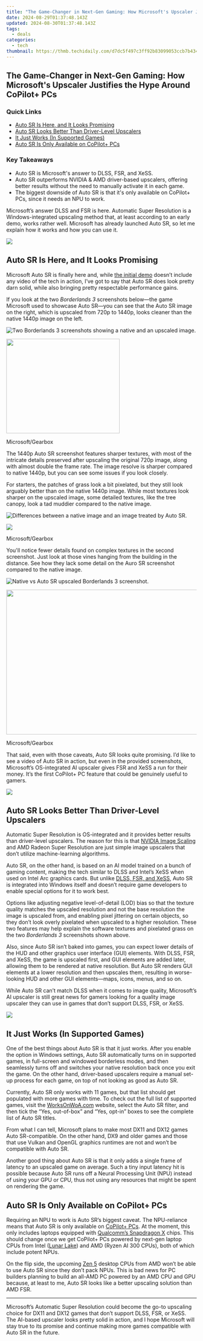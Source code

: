 ```yaml
---
title: "The Game-Changer in Next-Gen Gaming: How Microsoft's Upscaler Justifies the Hype Around CoPilot+ PCs"
date: 2024-08-29T01:37:48.143Z
updated: 2024-08-30T01:37:48.143Z
tags:
  - deals
categories:
  - tech
thumbnail: https://thmb.techidaily.com/d7dc5f497c3ff92b83099053ccb7b434fc4fb16a570e502a336cc42130adb602.jpg
---
```


## The Game-Changer in Next-Gen Gaming: How Microsoft's Upscaler Justifies the Hype Around CoPilot+ PCs

### Quick Links

* [Auto SR Is Here, and It Looks Promising](https://techidaily.com/simple-ways-to-get-lost-videos-back-from-vivo-y27s-by-fonelab-android-recover-video/)
* [Auto SR Looks Better Than Driver-Level Upscalers](https://extra-approaches.techidaily.com/2024-approved-quicklivestream-101-how-to-broadcast-a-podcast-with-zero-hitches/)
* [It Just Works (In Supported Games)](https://www.howtogeek.com/microsofts-upscaler-is-the-only-reason-gamers-will-care-about-a-copilot-pc/#it-just-works-in-supported-games)
* [Auto SR Is Only Available on CoPilot+ PCs](https://extra-hints.techidaily.com/2024-approved-best-three-tactics-for-maximizing-zoom-transcoding/)

### Key Takeaways

* Auto SR is Microsoft's answer to DLSS, FSR, and XeSS.
* Auto SR outperforms NVIDIA & AMD driver-based upscalers, offering better results without the need to manually activate it in each game.
* The biggest downside of Auto SR is that it's only available on CoPilot+ PCs, since it needs an NPU to work.

 Microsoft’s answer DLSS and FSR is here. Automatic Super Resolution is a Windows-integrated upscaling method that, at least according to an early demo, works rather well. Microsoft has already launched Auto SR, so let me explain how it works and how you can use it.

<!-- affiliate ads begin -->
<a href="https://store.movavi.com/affiliate.php?ACCOUNT=MOVAVI&AFFILIATE=108875&PATH=https%3A%2F%2Fwww.movavi.com%3FAFFILIATE%3D108875%26RESOURCE%3DMovavi%2BVideo%2BEditor%2Bbox"><img src="https://mcusercontent.com/0885a03ded3d480dca9287f12/images/6d3207fd-9f15-4c21-f0ad-59c68e6a7e2a.png" border="0"></a>
<!-- affiliate ads end -->
##  Auto SR Is Here, and It Looks Promising

 Microsoft Auto SR is finally here and, while [the initial demo](https://devblogs.microsoft.com/directx/autosr/) doesn’t include any video of the tech in action, I’ve got to say that Auto SR does look pretty darn solid, while also bringing pretty respectable performance gains.

 If you look at the two _Borderlands 3_ screenshots below—the game Microsoft used to showcase Auto SR—you can see that the Auto SR image on the right, which is upscaled from 720p to 1440p, looks cleaner than the native 1440p image on the left.

![Two Borderlands 3 screenshots showing a native and an upscaled image.](https://static1.howtogeekimages.com/wordpress/wp-content/uploads/2024/06/microsoft-auto-sr.png) 

<!-- affiliate ads begin -->
<a href="https://printrendy.pxf.io/c/5597632/1453720/17020" target="_top" id="1453720"><img src="//a.impactradius-go.com/display-ad/17020-1453720" border="0" alt="" width="300" height="250"/></a><img height="0" width="0" src="https://imp.pxf.io/i/5597632/1453720/17020" style="position:absolute;visibility:hidden;" border="0" />
<!-- affiliate ads end -->
Microsoft/Gearbox

 The 1440p Auto SR screenshot features sharper textures, with most of the intricate details preserved after upscaling the original 720p image, along with almost double the frame rate. The image resolve is sharper compared to native 1440p, but you can see some issues if you look closely.

 For starters, the patches of grass look a bit pixelated, but they still look arguably better than on the native 1440p image. While most textures look sharper on the upscaled image, some detailed textures, like the tree canopy, look a tad muddier compared to the native image.

![Differences between a native image and an image treated by Auto SR.](https://static1.howtogeekimages.com/wordpress/wp-content/uploads/2024/06/microsoft-auto-sr-01.png) 

<!-- affiliate ads begin -->
<a href="https://shop.manycam.com/order/checkout.php?PRODS=17728032&QTY=1&AFFILIATE=108875&CART=1"><img src="https://secure.avangate.com/images/merchant/8230bea7d54bcdf99cdfe85cb07313d5/mcaffbanner920x120.png" border="0"></a>
<!-- affiliate ads end -->
Microsoft/Gearbox

 You'll notice fewer details found on complex textures in the second screenshot. Just look at those vines hanging from the building in the distance. See how they lack some detail on the Auro SR screenshot compared to the native image.

![Native vs Auto SR upscaled Borderlands 3 screenshot.](https://static1.howtogeekimages.com/wordpress/wp-content/uploads/2024/06/microsoft-auto-sr-03.png) 

<!-- affiliate ads begin -->
<a href="https://ship7com.pxf.io/c/5597632/1509856/17634" target="_top" id="1509856"><img src="//a.impactradius-go.com/display-ad/17634-1509856" border="0" alt="" width="730" height="383"/></a>
<!-- affiliate ads end -->
Microsoft/Gearbox

 That said, even with those caveats, Auto SR looks quite promising. I’d like to see a video of Auto SR in action, but even in the provided screenshots, Microsoft’s OS-integrated AI upscaler gives FSR and XeSS a run for their money. It’s the first CoPilot+ PC feature that could be genuinely useful to gamers.

<!-- affiliate ads begin -->
<a href="https://secure.2checkout.com/order/checkout.php?PRODS=35038891&QTY=1&AFFILIATE=108875&CART=1"><img src="https://www.dupinout.com/wp-content/uploads/2021/12/DupInOut-New-Duplicate-Scan-Tab.png" border="0"></a>
<!-- affiliate ads end -->
##  Auto SR Looks Better Than Driver-Level Upscalers

 Automatic Super Resolution is OS-integrated and it provides better results than driver-level upscalers. The reason for this is that [NVIDIA Image Scaling](https://some-approaches.techidaily.com/updated-the-essential-list-7-leading-generators-for-nft-artworks/) and AMD Radeon Super Resolution are just simple image upscalers that don’t utilize machine-learning algorithms.

 Auto SR, on the other hand, is based on an AI model trained on a bunch of gaming content, making the tech similar to DLSS and Intel’s XeSS when used on Intel Arc graphics cards. But unlike [DLSS, FSR, and XeSS](https://desktop-recording.techidaily.com/new-2024-approved-capture-master-high-res-screen-record/), Auto SR is integrated into Windows itself and doesn’t require game developers to enable special options for it to work best.

 Options like adjusting negative level-of-detail (LOD) bias so that the texture quality matches the upscaled resolution and not the base resolution the image is upscaled from, and enabling pixel jittering on certain objects, so they don’t look overly pixelated when upscaled to a higher resolution. These two features may help explain the software textures and pixelated grass on the two _Borderlands 3_ screenshots shown above.

 Also, since Auto SR isn’t baked into games, you can expect lower details of the HUD and other graphics user interface (GUI) elements. With DLSS, FSR, and XeSS, the game is upscaled first, and GUI elements are added later, allowing them to be rendered at native resolution. But Auto SR renders GUI elements at a lower resolution and then upscales them, resulting in worse-looking HUD and other GUI elements—maps, icons, menus, and so on.

 While Auto SR can’t match DLSS when it comes to image quality, Microsoft’s AI upscaler is still great news for gamers looking for a quality image upscaler they can use in games that don’t support DLSS, FSR, or XeSS.

<!-- affiliate ads begin -->
<a href="https://store.bitdefender.com/affiliate.php?ACCOUNT=BITLATIN&AFFILIATE=108875&PATH=http%3A%2F%2Fwww.bitdefender.com%2Fbusiness%3FAFFILIATE%3D108875%26RESOURCE%3D30%2525%2BOff%2Ball%2BGravityZone%2BProducts"><img src="https://www.bitdefender.com/content/dam/bitdefender/business/campaign/1200X628.png" border="0"></a>
<!-- affiliate ads end -->
##  It Just Works (In Supported Games)

 One of the best things about Auto SR is that it just works. After you enable the option in Windows settings, Auto SR automatically turns on in supported games, in full-screen and windowed borderless modes, and then seamlessly turns off and switches your native resolution back once you exit the game. On the other hand, driver-based upscalers require a manual set-up process for each game, on top of not looking as good as Auto SR.

 Currently, Auto SR only works with 11 games, but that list should get populated with more games with time. To check out the full list of supported games, visit the [WorksOnWoA.com](https://www.worksonwoa.com/) website, select the Auto SR filter, and then tick the “Yes, out-of-box” and “Yes, opt-in” boxes to see the complete list of Auto SR titles.

 From what I can tell, Microsoft plans to make most DX11 and DX12 games Auto SR-compatible. On the other hand, DX9 and older games and those that use Vulkan and OpenGL graphics runtimes are not and won’t be compatible with Auto SR.

 Another good thing about Auto SR is that it only adds a single frame of latency to an upscaled game on average. Such a tiny input latency hit is possible because Auto SR runs off a Neural Processing Unit (NPU) instead of using your GPU or CPU, thus not using any resources that might be spent on rendering the game.

##  Auto SR Is Only Available on CoPilot+ PCs

 Requiring an NPU to work is Auto SR’s biggest caveat. The NPU-reliance means that Auto SR is only available on [CoPilot+ PCs](https://change-location.techidaily.com/how-to-stop-my-spouse-from-spying-on-my-motorola-moto-g24-drfone-by-drfone-virtual-android/). At the moment, this only includes laptops equipped with [Qualcomm’s Snapdragon X](https://extra-skills.techidaily.com/updated-mobile-mastery-upgrade-photos-elevated-at-no-price/) chips. This should change once we get CoPilot+ PCs powered by next-gen laptop CPUs from Intel ([Lunar Lake](https://android-unlock.techidaily.com/in-2024-best-ways-on-how-to-unlockbypassswiperemove-vivo-y78-5g-fingerprint-lock-by-drfone-android/)) and AMD (Ryzen AI 300 CPUs), both of which include potent NPUs.

 On the flip side, the upcoming [Zen 5](https://techidaily.com/the-way-to-recover-deleted-pictures-on-infinix-smart-8-without-backup-by-fonelab-android-recover-pictures/) desktop CPUs from AMD won’t be able to use Auto SR since they don’t pack NPUs. This is bad news for PC builders planning to build an all-AMD PC powered by an AMD CPU and GPU because, at least to me, Auto SR looks like a better upscaling solution than AMD FSR.

---

 Microsoft’s Automatic Super Resolution could become the go-to upscaling choice for DX11 and DX12 games that don’t support DLSS, FSR, or XeSS. The AI-based upscaler looks pretty solid in action, and I hope Microsoft will stay true to its promise and continue making more games compatible with Auto SR in the future.

<ins class="adsbygoogle"
     style="display:block"
     data-ad-format="autorelaxed"
     data-ad-client="ca-pub-7571918770474297"
     data-ad-slot="1223367746"></ins>



<ins class="adsbygoogle"
     style="display:block"
     data-ad-client="ca-pub-7571918770474297"
     data-ad-slot="8358498916"
     data-ad-format="auto"
     data-full-width-responsive="true"></ins>


